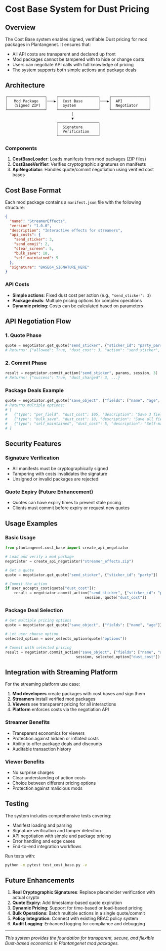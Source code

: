 # Cost Base System for Dust Pricing

## Overview

The Cost Base system enables signed, verifiable Dust pricing for mod packages in Plantangenet. It ensures that:

- All API costs are transparent and declared up front
- Mod packages cannot be tampered with to hide or change costs
- Users can negotiate API calls with full knowledge of pricing
- The system supports both simple actions and package deals

## Architecture

```
┌─────────────────┐    ┌──────────────────┐    ┌─────────────────┐
│   Mod Package   │───▶│  Cost Base       │───▶│  API            │
│   (Signed ZIP)  │    │  System          │    │  Negotiator     │
└─────────────────┘    └──────────────────┘    └─────────────────┘
                              │
                              ▼
                       ┌──────────────────┐
                       │  Signature       │
                       │  Verification    │
                       └──────────────────┘
```

### Components

1. **CostBaseLoader**: Loads manifests from mod packages (ZIP files)
2. **CostBaseVerifier**: Verifies cryptographic signatures on manifests
3. **ApiNegotiator**: Handles quote/commit negotiation using verified cost bases

## Cost Base Format

Each mod package contains a `manifest.json` file with the following structure:

```json
{
  "name": "StreamerEffects",
  "version": "1.0.0",
  "description": "Interactive effects for streamers",
  "api_costs": {
    "send_sticker": 3,
    "send_emoji": 2,
    "clear_screen": 5,
    "bulk_save": 10,
    "self_maintained": 5
  },
  "signature": "BASE64_SIGNATURE_HERE"
}
```

### API Costs

- **Simple actions**: Fixed dust cost per action (e.g., `"send_sticker": 3`)
- **Package deals**: Multiple pricing options for complex operations
- **Dynamic pricing**: Costs can be calculated based on parameters

## API Negotiation Flow

### 1. Quote Phase

```python
quote = negotiator.get_quote("send_sticker", {"sticker_id": "party_parrot"})
# Returns: {"allowed": True, "dust_cost": 3, "action": "send_sticker", ...}
```

### 2. Commit Phase

```python
result = negotiator.commit_action("send_sticker", params, session, 3)
# Returns: {"success": True, "dust_charged": 3, ...}
```

### Package Deals Example

```python
quote = negotiator.get_quote("save_object", {"fields": ["name", "age", "email"]})
# Returns multiple options:
# [
#   {"type": "per_field", "dust_cost": 105, "description": "Save 3 fields individually"},
#   {"type": "bulk_save", "dust_cost": 10, "description": "Save all fields at once"},
#   {"type": "self_maintained", "dust_cost": 5, "description": "Self-maintained, per turn"}
# ]
```

## Security Features

### Signature Verification

- All manifests must be cryptographically signed
- Tampering with costs invalidates the signature
- Unsigned or invalid packages are rejected

### Quote Expiry (Future Enhancement)

- Quotes can have expiry times to prevent stale pricing
- Clients must commit before expiry or request new quotes

## Usage Examples

### Basic Usage

```python
from plantangenet.cost_base import create_api_negotiator

# Load and verify a mod package
negotiator = create_api_negotiator("streamer_effects.zip")

# Get a quote
quote = negotiator.get_quote("send_sticker", {"sticker_id": "party"})

# Commit the action
if user_accepts_cost(quote["dust_cost"]):
    result = negotiator.commit_action("send_sticker", {"sticker_id": "party"}, 
                                    session, quote["dust_cost"])
```

### Package Deal Selection

```python
# Get multiple pricing options
quote = negotiator.get_quote("save_object", {"fields": ["name", "age"]})

# Let user choose option
selected_option = user_selects_option(quote["options"])

# Commit with selected pricing
result = negotiator.commit_action("save_object", {"fields": ["name", "age"]}, 
                                session, selected_option["dust_cost"])
```

## Integration with Streaming Platform

For the streaming platform use case:

1. **Mod developers** create packages with cost bases and sign them
2. **Streamers** install verified mod packages  
3. **Viewers** see transparent pricing for all interactions
4. **Platform** enforces costs via the negotiation API

### Streamer Benefits

- Transparent economics for viewers
- Protection against hidden or inflated costs
- Ability to offer package deals and discounts
- Auditable transaction history

### Viewer Benefits  

- No surprise charges
- Clear understanding of action costs
- Choice between different pricing options
- Protection against malicious mods

## Testing

The system includes comprehensive tests covering:

- Manifest loading and parsing
- Signature verification and tamper detection
- API negotiation with simple and package pricing
- Error handling and edge cases
- End-to-end integration workflows

Run tests with:
```bash
python -m pytest test_cost_base.py -v
```

## Future Enhancements

1. **Real Cryptographic Signatures**: Replace placeholder verification with actual crypto
2. **Quote Expiry**: Add timestamp-based quote expiration
3. **Dynamic Pricing**: Support for time-based or load-based pricing
4. **Bulk Operations**: Batch multiple actions in a single quote/commit
5. **Policy Integration**: Connect with existing RBAC policy system
6. **Audit Logging**: Enhanced logging for compliance and debugging

---

*This system provides the foundation for transparent, secure, and flexible Dust-based economics in Plantangenet mod packages.*
